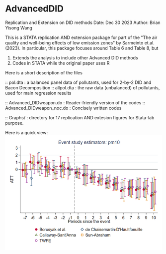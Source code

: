 # AdvancedDID
Replication and Extension on DID methods
Date: Dec 30 2023
Author: Brian Yisong Wang

This is a STATA replication AND extension package for part of the "The air quality and well-being effects of low emission zones" by Sarmeinto et.al.(2023).
In particular, this package focuses around Table 6 and Table 8, but 
1. Extends the analysis to include other Advanced DID methods
2. Codes in STATA while the original paper uses R

Here is a short description of the files

:: pol.dta    :    a balanced panel data of pollutants, used for 2-by-2 DID and Bacon Decomposition
:: allpol.dta :    the raw data (unbalanced) of pollutants, used for main regression results

:: Advanced_DIDweapon.do       :     Reader-friendly version of the codes
:: Advanced_DIDweapon_noc.do   :     Concisely written codes

:: Graphs/   :    directory for 17 replication AND extesion figures for Stata-lab purpose.

Here is a quick view:
![fivec](https://github.com/BWaaaa/AdvancedDID/blob/1333f5b57966537a8092154887cd067a393af60f/Graphs/figure17_fivecombine.png)

